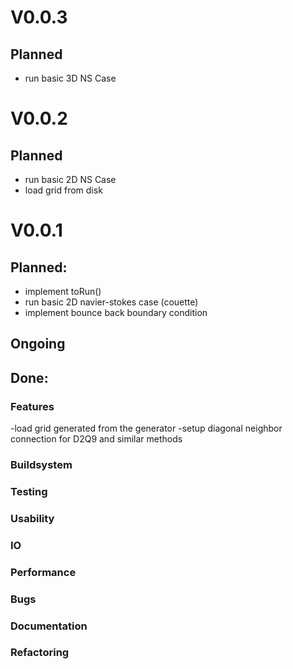 # V0.0.3
## Planned
- run basic 3D NS Case

# V0.0.2
## Planned
- run basic 2D NS Case
- load grid from disk

# V0.0.1
## Planned:
- implement toRun()
- run basic 2D navier-stokes case (couette)
- implement bounce back boundary condition

## Ongoing

## Done:
### Features
-load grid generated from the generator
-setup diagonal neighbor connection for D2Q9 and similar methods

### Buildsystem

### Testing

### Usability

### IO

### Performance

### Bugs

### Documentation

### Refactoring
